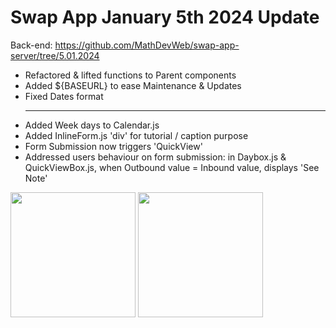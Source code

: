 # Swap App January 5th 2024 Update

Back-end: https://github.com/MathDevWeb/swap-app-server/tree/5.01.2024

- Refactored & lifted functions to Parent components
- Added ${BASEURL} to ease Maintenance & Updates
- Fixed Dates format
  <hr>
- Added Week days to Calendar.js
- Added InlineForm.js 'div' for tutorial / caption purpose
- Form Submission now triggers 'QuickView'
- Addressed users behaviour on form submission: in Daybox.js & QuickViewBox.js, when Outbound value = Inbound value, displays 'See Note'

<div>
    <img src="https://github.com/MathDevWeb/swap-app/assets/140265706/b829f94e-19da-494c-84cf-d5adee4048d6" height= 200 />
    <span><img src="https://github.com/MathDevWeb/swap-app/assets/140265706/29df45e9-e021-4c92-a23f-db6356595070" height= 200 /></span>
  </div>
